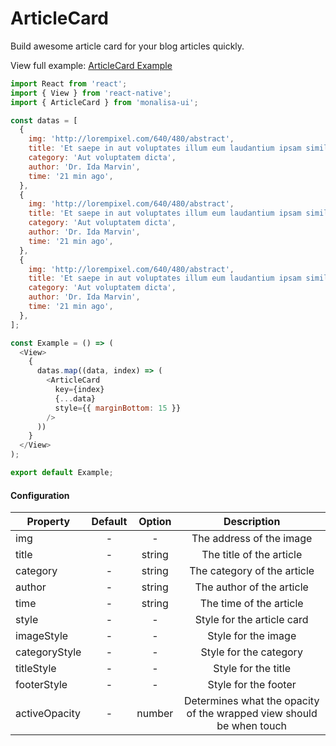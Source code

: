 # ArticleCard

Build awesome article card for your blog articles quickly.

View full example: [ArticleCard Example](https://github.com/tuantvk/monalisa-ui/blob/master/example/ArticleCard/index.js)

```javascript
import React from 'react';
import { View } from 'react-native';
import { ArticleCard } from 'monalisa-ui';

const datas = [
  {
    img: 'http://lorempixel.com/640/480/abstract',
    title: 'Et saepe in aut voluptates illum eum laudantium ipsam similique.',
    category: 'Aut voluptatem dicta',
    author: 'Dr. Ida Marvin',
    time: '21 min ago',
  },
  {
    img: 'http://lorempixel.com/640/480/abstract',
    title: 'Et saepe in aut voluptates illum eum laudantium ipsam similique.',
    category: 'Aut voluptatem dicta',
    author: 'Dr. Ida Marvin',
    time: '21 min ago',
  },
  {
    img: 'http://lorempixel.com/640/480/abstract',
    title: 'Et saepe in aut voluptates illum eum laudantium ipsam similique.',
    category: 'Aut voluptatem dicta',
    author: 'Dr. Ida Marvin',
    time: '21 min ago',
  },
];

const Example = () => (
  <View>
    {
      datas.map((data, index) => (
        <ArticleCard
          key={index}
          {...data}
          style={{ marginBottom: 15 }}
        />
      ))
    }
  </View>
);

export default Example;
```

#### Configuration

| Property      | Default       | Option    | Description  |
| ------------- |:-------------:|:---------:|:------------:|
| img           | -             | -         | The address of the image |
| title         | -             | string    | The title of the article |
| category      | -             | string    | The category of the article |
| author        | -             | string    | The author of the article |
| time          | -             | string    | The time of the article |
| style         | -             | -         | Style for the article card |
| imageStyle    | -             | -         | Style for the image |
| categoryStyle | -             | -         | Style for the category |
| titleStyle    | -             | -         | Style for the title |
| footerStyle   | -             | -         | Style for the footer |
| activeOpacity | -             | number    | Determines what the opacity of the wrapped view should be when touch |